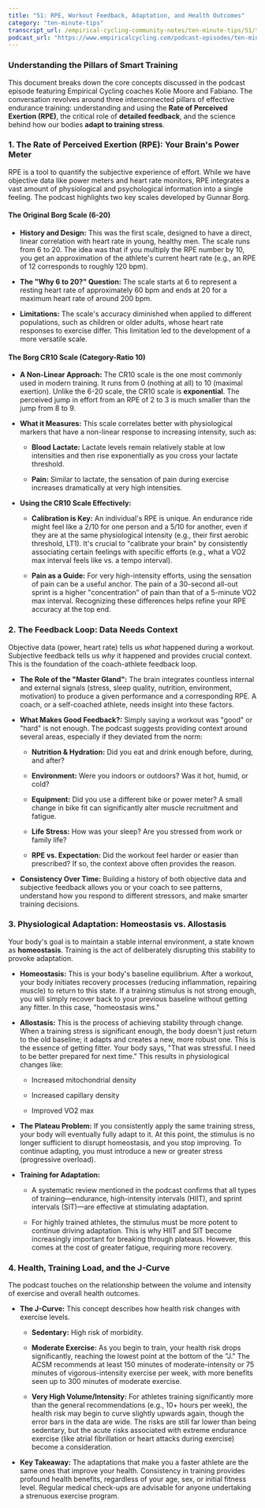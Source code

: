```yaml
---
title: "51: RPE, Workout Feedback, Adaptation, and Health Outcomes"
category: "ten-minute-tips"
transcript_url: /empirical-cycling-community-notes/ten-minute-tips/51/tmt51 RPE feedback adaptation and health (transcribed on 07-Aug-2025 10-56-52).txt
podcast_url: "https://www.empiricalcycling.com/podcast-episodes/ten-minute-tips-51-rpe-workout-feedback-adaptation-and-health-outcomes"
---
```


### Understanding the Pillars of Smart Training

This document breaks down the core concepts discussed in the podcast episode featuring Empirical Cycling coaches Kolie Moore and Fabiano. The conversation revolves around three interconnected pillars of effective endurance training: understanding and using the **Rate of Perceived Exertion (RPE)**, the critical role of **detailed feedback**, and the science behind how our bodies **adapt to training stress**.

### 1. The Rate of Perceived Exertion (RPE): Your Brain's Power Meter

RPE is a tool to quantify the subjective experience of effort. While we have objective data like power meters and heart rate monitors, RPE integrates a vast amount of physiological and psychological information into a single feeling. The podcast highlights two key scales developed by Gunnar Borg.

#### The Original Borg Scale (6-20)

-   **History and Design:** This was the first scale, designed to have a direct, linear correlation with heart rate in young, healthy men. The scale runs from 6 to 20. The idea was that if you multiply the RPE number by 10, you get an approximation of the athlete's current heart rate (e.g., an RPE of 12 corresponds to roughly 120 bpm).
    
-   **The "Why 6 to 20?" Question:** The scale starts at 6 to represent a resting heart rate of approximately 60 bpm and ends at 20 for a maximum heart rate of around 200 bpm.
    
-   **Limitations:** The scale's accuracy diminished when applied to different populations, such as children or older adults, whose heart rate responses to exercise differ. This limitation led to the development of a more versatile scale.
    

#### The Borg CR10 Scale (Category-Ratio 10)

-   **A Non-Linear Approach:** The CR10 scale is the one most commonly used in modern training. It runs from 0 (nothing at all) to 10 (maximal exertion). Unlike the 6-20 scale, the CR10 scale is **exponential**. The perceived jump in effort from an RPE of 2 to 3 is much smaller than the jump from 8 to 9.
    
-   **What it Measures:** This scale correlates better with physiological markers that have a non-linear response to increasing intensity, such as:
    
    -   **Blood Lactate:** Lactate levels remain relatively stable at low intensities and then rise exponentially as you cross your lactate threshold.
        
    -   **Pain:** Similar to lactate, the sensation of pain during exercise increases dramatically at very high intensities.
        
-   **Using the CR10 Scale Effectively:**
    
    -   **Calibration is Key:** An individual's RPE is unique. An endurance ride might feel like a 2/10 for one person and a 5/10 for another, even if they are at the same physiological intensity (e.g., their first aerobic threshold, LT1). It's crucial to "calibrate your brain" by consistently associating certain feelings with specific efforts (e.g., what a VO2 max interval feels like vs. a tempo interval).
        
    -   **Pain as a Guide:** For very high-intensity efforts, using the sensation of pain can be a useful anchor. The pain of a 30-second all-out sprint is a higher "concentration" of pain than that of a 5-minute VO2 max interval. Recognizing these differences helps refine your RPE accuracy at the top end.
        

### 2. The Feedback Loop: Data Needs Context

Objective data (power, heart rate) tells us _what_ happened during a workout. Subjective feedback tells us _why_ it happened and provides crucial context. This is the foundation of the coach-athlete feedback loop.

-   **The Role of the "Master Gland":** The brain integrates countless internal and external signals (stress, sleep quality, nutrition, environment, motivation) to produce a given performance and a corresponding RPE. A coach, or a self-coached athlete, needs insight into these factors.
    
-   **What Makes Good Feedback?:** Simply saying a workout was "good" or "hard" is not enough. The podcast suggests providing context around several areas, especially if they deviated from the norm:
    
    -   **Nutrition & Hydration:** Did you eat and drink enough before, during, and after?
        
    -   **Environment:** Were you indoors or outdoors? Was it hot, humid, or cold?
        
    -   **Equipment:** Did you use a different bike or power meter? A small change in bike fit can significantly alter muscle recruitment and fatigue.
        
    -   **Life Stress:** How was your sleep? Are you stressed from work or family life?
        
    -   **RPE vs. Expectation:** Did the workout feel harder or easier than prescribed? If so, the context above often provides the reason.
        
-   **Consistency Over Time:** Building a history of both objective data and subjective feedback allows you or your coach to see patterns, understand how you respond to different stressors, and make smarter training decisions.
    

### 3. Physiological Adaptation: Homeostasis vs. Allostasis

Your body's goal is to maintain a stable internal environment, a state known as **homeostasis**. Training is the act of deliberately disrupting this stability to provoke adaptation.

-   **Homeostasis:** This is your body's baseline equilibrium. After a workout, your body initiates recovery processes (reducing inflammation, repairing muscle) to return to this state. If a training stimulus is not strong enough, you will simply recover back to your previous baseline without getting any fitter. In this case, "homeostasis wins."
    
-   **Allostasis:** This is the process of achieving stability through change. When a training stress is significant enough, the body doesn't just return to the old baseline; it adapts and creates a new, more robust one. This is the essence of getting fitter. Your body says, "That was stressful. I need to be better prepared for next time." This results in physiological changes like:
    
    -   Increased mitochondrial density
        
    -   Increased capillary density
        
    -   Improved VO2 max
        
-   **The Plateau Problem:** If you consistently apply the same training stress, your body will eventually fully adapt to it. At this point, the stimulus is no longer sufficient to disrupt homeostasis, and you stop improving. To continue adapting, you must introduce a new or greater stress (progressive overload).
    
-   **Training for Adaptation:**
    
    -   A systematic review mentioned in the podcast confirms that all types of training—endurance, high-intensity intervals (HIIT), and sprint intervals (SIT)—are effective at stimulating adaptation.
        
    -   For highly trained athletes, the stimulus must be more potent to continue driving adaptation. This is why HIIT and SIT become increasingly important for breaking through plateaus. However, this comes at the cost of greater fatigue, requiring more recovery.
        

### 4. Health, Training Load, and the J-Curve

The podcast touches on the relationship between the volume and intensity of exercise and overall health outcomes.

-   **The J-Curve:** This concept describes how health risk changes with exercise levels.
    
    -   **Sedentary:** High risk of morbidity.
        
    -   **Moderate Exercise:** As you begin to train, your health risk drops significantly, reaching the lowest point at the bottom of the "J." The ACSM recommends at least 150 minutes of moderate-intensity or 75 minutes of vigorous-intensity exercise per week, with more benefits seen up to 300 minutes of moderate exercise.
        
    -   **Very High Volume/Intensity:** For athletes training significantly more than the general recommendations (e.g., 10+ hours per week), the health risk may begin to curve slightly upwards again, though the error bars in the data are wide. The risks are still far lower than being sedentary, but the acute risks associated with extreme endurance exercise (like atrial fibrillation or heart attacks during exercise) become a consideration.
        
-   **Key Takeaway:** The adaptations that make you a faster athlete are the same ones that improve your health. Consistency in training provides profound health benefits, regardless of your age, sex, or initial fitness level. Regular medical check-ups are advisable for anyone undertaking a strenuous exercise program.
